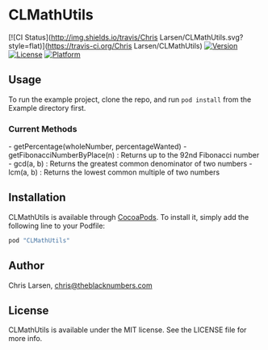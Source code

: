 # CLMathUtils

[![CI Status](http://img.shields.io/travis/Chris Larsen/CLMathUtils.svg?style=flat)](https://travis-ci.org/Chris Larsen/CLMathUtils)
[![Version](https://img.shields.io/cocoapods/v/CLMathUtils.svg?style=flat)](http://cocoapods.org/pods/CLMathUtils)
[![License](https://img.shields.io/cocoapods/l/CLMathUtils.svg?style=flat)](http://cocoapods.org/pods/CLMathUtils)
[![Platform](https://img.shields.io/cocoapods/p/CLMathUtils.svg?style=flat)](http://cocoapods.org/pods/CLMathUtils)

## Usage

To run the example project, clone the repo, and run `pod install` from the Example directory first.

<h3> Current Methods </h3>
- getPercentage(wholeNumber, percentageWanted)
- getFibonacciNumberByPlace(n) : Returns up to the 92nd Fibonacci number
- gcd(a, b) : Returns the greatest common denominator of two numbers
- lcm(a, b) : Returns the lowest common multiple of two numbers

## Installation

CLMathUtils is available through [CocoaPods](http://cocoapods.org). To install
it, simply add the following line to your Podfile:

```ruby
pod "CLMathUtils"
```

## Author

Chris Larsen, chris@theblacknumbers.com

## License

CLMathUtils is available under the MIT license. See the LICENSE file for more info.
